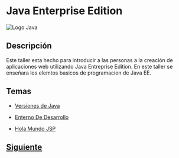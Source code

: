 
# Java Enterprise Edition

![Logo Java](https://sdtimes.com/wp-content/uploads/2017/08/javaee1.png)

## Descripción

Este taller esta hecho para introducir a las personas a la creación de aplicaciones web utilizando Java Entreprise Edition.
En este taller se enseñara los elemtos basicos de programacion de Java EE.

## Temas
* [Versiones de Java](/JAVEE/page2.md)

* [Enterno De Desarrollo](/JAVEE/page3.md)

* [Hola Mundo JSP](/JAVEE/page4.md)

## [Siguiente](page2.md)
